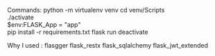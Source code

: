 Commands:
python -m virtualenv venv 
cd venv/Scripts   
./activate   
$env:FLASK_App = "app"  
pip install -r requirements.txt
flask run 
deactivate  


Why I used :
flasgger
flask_restx
flask_sqlalchemy
flask_jwt_extended

